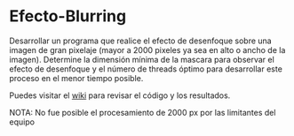 # Efecto-Blurring
Desarrollar un programa que realice el efecto de desenfoque sobre una imagen de gran pixelaje (mayor a 2000 pixeles ya sea en alto o ancho de la imagen). Determine la dimensión mínima de la mascara para observar el efecto de desenfoque y el número de threads óptimo para desarrollar este proceso en el menor tiempo posible.

Puedes visitar el [wiki](https://github.com/AaroniSalinas/Efecto-Blurring/wiki) para revisar el código y los resultados.

NOTA:
No fue posible el procesamiento de 2000 px por las limitantes del equipo

